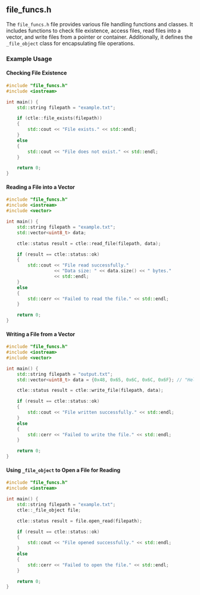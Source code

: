 ## file_funcs.h

The `file_funcs.h` file provides various file handling functions and classes. It includes functions to check file existence, access files, read files into a vector, and write files from a pointer or container. Additionally, it defines the `_file_object` class for encapsulating file operations.

### Example Usage

#### Checking File Existence

```cpp
#include "file_funcs.h"
#include <iostream>

int main() {
    std::string filepath = "example.txt";

    if (ctle::file_exists(filepath)) 
	{
        std::cout << "File exists." << std::endl;
    } 
	else 
	{
        std::cout << "File does not exist." << std::endl;
    }

    return 0;
}
```

#### Reading a File into a Vector

```cpp
#include "file_funcs.h"
#include <iostream>
#include <vector>

int main() {
    std::string filepath = "example.txt";
    std::vector<uint8_t> data;

    ctle::status result = ctle::read_file(filepath, data);

    if (result == ctle::status::ok) 
	{
        std::cout << "File read successfully."
				  << "Data size: " << data.size() << " bytes." 
				  << std::endl;
    } 
	else 
	{
        std::cerr << "Failed to read the file." << std::endl;
    }

    return 0;
}
```

#### Writing a File from a Vector

```cpp
#include "file_funcs.h"
#include <iostream>
#include <vector>

int main() {
    std::string filepath = "output.txt";
    std::vector<uint8_t> data = {0x48, 0x65, 0x6C, 0x6C, 0x6F}; // "Hello" in ASCII

    ctle::status result = ctle::write_file(filepath, data);

    if (result == ctle::status::ok) 
	{
        std::cout << "File written successfully." << std::endl;
    } 
	else 
	{
        std::cerr << "Failed to write the file." << std::endl;
    }

    return 0;
}
```

#### Using `_file_object` to Open a File for Reading

```cpp
#include "file_funcs.h"
#include <iostream>

int main() {
    std::string filepath = "example.txt";
    ctle::_file_object file;

    ctle::status result = file.open_read(filepath);

    if (result == ctle::status::ok) 
	{
        std::cout << "File opened successfully." << std::endl;
    } 
	else 
	{
        std::cerr << "Failed to open the file." << std::endl;
    }

    return 0;
}
```